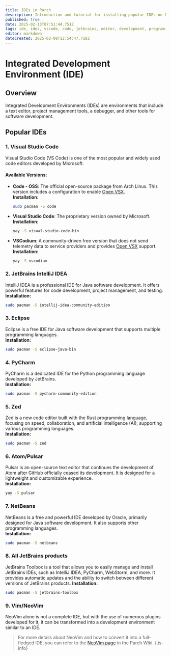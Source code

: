 ```yaml
---
title: IDEs in Parch
description: Introduction and tutorial for installing popular IDEs on Parch Linux
published: true
date: 2025-02-13T07:51:44.751Z
tags: ide, ides, vscode, code, jetbrains, editor, development, programing
editor: markdown
dateCreated: 2025-02-08T12:54:47.718Z
---
```


# Integrated Development Environment (IDE)

## Overview
Integrated Development Environments (IDEs) are environments that include a text editor, project management tools, a debugger, and other tools for software development.

## Popular IDEs

### 1. **Visual Studio Code**
Visual Studio Code (VS Code) is one of the most popular and widely used code editors developed by Microsoft.

#### Available Versions:
- **Code - OSS**: The official open-source package from Arch Linux. This version includes a configuration to enable [Open VSX](https://open-vsx.org/).  
  **Installation:**
  ```bash
  sudo pacman -S code
  ```

- **Visual Studio Code**: The proprietary version owned by Microsoft.  
  **Installation:**
  ```bash
  yay -S visual-studio-code-bin
  ```

- **VSCodium**: A community-driven free version that does not send telemetry data to service providers and provides [Open VSX](https://open-vsx.org/) support.  
  **Installation:**
  ```bash
  yay -S vscodium
  ```

### 2. **JetBrains IntelliJ IDEA**
IntelliJ IDEA is a professional IDE for Java software development. It offers powerful features for code development, project management, and testing.  
**Installation:**
```bash
sudo pacman -S intellij-idea-community-edition
```

### 3. **Eclipse**
Eclipse is a free IDE for Java software development that supports multiple programming languages.  
**Installation:**
```bash
sudo pacman -S eclipse-java-bin
```

### 4. **PyCharm**
PyCharm is a dedicated IDE for the Python programming language developed by JetBrains.  
**Installation:**
```bash
sudo pacman -S pycharm-community-edition
```

### 5. **Zed**
Zed is a new code editor built with the Rust programming language, focusing on speed, collaboration, and artificial intelligence (AI), supporting various programming languages.  
**Installation:**
```bash
sudo pacman -S zed
```

### 6. **Atom/Pulsar**
Pulsar is an open-source text editor that continues the development of Atom after GitHub officially ceased its development. It is designed for a lightweight and customizable experience.  
**Installation:**
```bash
yay -S pulsar
```

### 7. **NetBeans**
NetBeans is a free and powerful IDE developed by Oracle, primarily designed for Java software development. It also supports other programming languages.  
**Installation:**
```bash
sudo pacman -S netbeans
```

### 8. **All JetBrains products**
JetBrains Toolbox is a tool that allows you to easily manage and install JetBrains IDEs, such as IntelliJ IDEA, PyCharm, WebStorm, and more. It provides automatic updates and the ability to switch between different versions of JetBrains products.
**Installation:**
```bash
sudo pacman -S jetbrains-toolbox
```

### 9. **Vim/NeoVim**
NeoVim alone is not a complete IDE, but with the use of numerous plugins developed for it, it can be transformed into a development environment similar to an IDE.  
> For more details about NeoVim and how to convert it into a full-fledged IDE, you can refer to the [NeoVim page](https://wiki.parchlinux.com/en/neovim) in the Parch Wiki.
{.is-info}